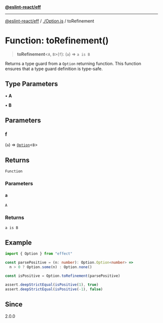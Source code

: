 [**@eslint-react/eff**](../../README.md)

***

[@eslint-react/eff](../../README.md) / [./Option.js](../README.md) / toRefinement

# Function: toRefinement()

> **toRefinement**\<`A`, `B`\>(`f`): (`a`) => `a is B`

Returns a type guard from a `Option` returning function.
This function ensures that a type guard definition is type-safe.

## Type Parameters

• **A**

• **B**

## Parameters

### f

(`a`) => [`Option`](../type-aliases/Option.md)\<`B`\>

## Returns

`Function`

### Parameters

#### a

`A`

### Returns

`a is B`

## Example

```ts
import { Option } from "effect"

const parsePositive = (n: number): Option.Option<number> =>
  n > 0 ? Option.some(n) : Option.none()

const isPositive = Option.toRefinement(parsePositive)

assert.deepStrictEqual(isPositive(1), true)
assert.deepStrictEqual(isPositive(-1), false)
```

## Since

2.0.0
